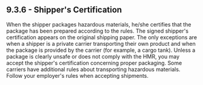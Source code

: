 ## 9.3.6 - Shipper's Certification
When the shipper packages hazardous materials, he/she certifies that the package has been prepared according to the rules. The signed shipper's certification appears on the original shipping paper. The only exceptions are when a shipper is a private carrier transporting their own product and when the package is provided by the carrier (for example, a cargo tank). Unless a package is clearly unsafe or does not comply with the HMR, you may accept the shipper's certification concerning proper packaging. Some carriers have additional rules about transporting hazardous materials. Follow your employer's rules when accepting shipments.